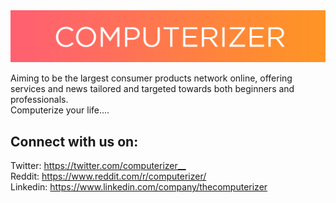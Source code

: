 <img src='https://github.com/Computerizer/META/blob/main/wide.png' width='1000'>

Aiming to be the largest consumer products network online, offering services and news tailored and targeted towards both beginners and professionals.  
Computerize your life....

## Connect with us on: 

Twitter: <https://twitter.com/computerizer__>  
Reddit: <https://www.reddit.com/r/computerizer/>  
Linkedin: <https://www.linkedin.com/company/thecomputerizer>
